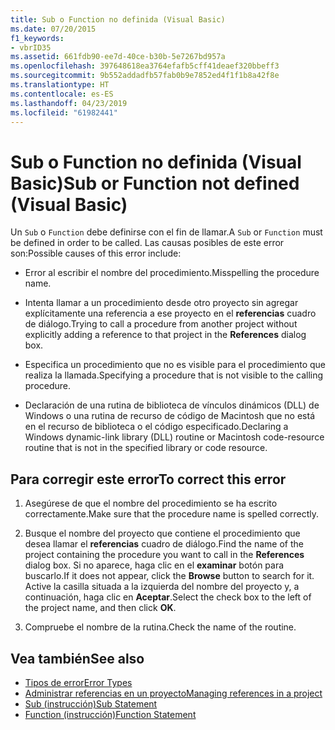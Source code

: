 ```yaml
---
title: Sub o Function no definida (Visual Basic)
ms.date: 07/20/2015
f1_keywords:
- vbrID35
ms.assetid: 661fdb90-ee7d-40ce-b30b-5e7267bd957a
ms.openlocfilehash: 397648618ea3764efafb5cff41deaef320bbeff3
ms.sourcegitcommit: 9b552addadfb57fab0b9e7852ed4f1f1b8a42f8e
ms.translationtype: HT
ms.contentlocale: es-ES
ms.lasthandoff: 04/23/2019
ms.locfileid: "61982441"
---
```

# <a name="sub-or-function-not-defined-visual-basic"></a><span data-ttu-id="30fff-102">Sub o Function no definida (Visual Basic)</span><span class="sxs-lookup"><span data-stu-id="30fff-102">Sub or Function not defined (Visual Basic)</span></span>
<span data-ttu-id="30fff-103">Un `Sub` o `Function` debe definirse con el fin de llamar.</span><span class="sxs-lookup"><span data-stu-id="30fff-103">A `Sub` or `Function` must be defined in order to be called.</span></span> <span data-ttu-id="30fff-104">Las causas posibles de este error son:</span><span class="sxs-lookup"><span data-stu-id="30fff-104">Possible causes of this error include:</span></span>  
  
- <span data-ttu-id="30fff-105">Error al escribir el nombre del procedimiento.</span><span class="sxs-lookup"><span data-stu-id="30fff-105">Misspelling the procedure name.</span></span>  
  
- <span data-ttu-id="30fff-106">Intenta llamar a un procedimiento desde otro proyecto sin agregar explícitamente una referencia a ese proyecto en el **referencias** cuadro de diálogo.</span><span class="sxs-lookup"><span data-stu-id="30fff-106">Trying to call a procedure from another project without explicitly adding a reference to that project in the **References** dialog box.</span></span>  
  
- <span data-ttu-id="30fff-107">Especifica un procedimiento que no es visible para el procedimiento que realiza la llamada.</span><span class="sxs-lookup"><span data-stu-id="30fff-107">Specifying a procedure that is not visible to the calling procedure.</span></span>  
  
- <span data-ttu-id="30fff-108">Declaración de una rutina de biblioteca de vínculos dinámicos (DLL) de Windows o una rutina de recurso de código de Macintosh que no está en el recurso de biblioteca o el código especificado.</span><span class="sxs-lookup"><span data-stu-id="30fff-108">Declaring a Windows dynamic-link library (DLL) routine or Macintosh code-resource routine that is not in the specified library or code resource.</span></span>  
  
## <a name="to-correct-this-error"></a><span data-ttu-id="30fff-109">Para corregir este error</span><span class="sxs-lookup"><span data-stu-id="30fff-109">To correct this error</span></span>  
  
1. <span data-ttu-id="30fff-110">Asegúrese de que el nombre del procedimiento se ha escrito correctamente.</span><span class="sxs-lookup"><span data-stu-id="30fff-110">Make sure that the procedure name is spelled correctly.</span></span>  
  
2. <span data-ttu-id="30fff-111">Busque el nombre del proyecto que contiene el procedimiento que desea llamar el **referencias** cuadro de diálogo.</span><span class="sxs-lookup"><span data-stu-id="30fff-111">Find the name of the project containing the procedure you want to call in the **References** dialog box.</span></span> <span data-ttu-id="30fff-112">Si no aparece, haga clic en el **examinar** botón para buscarlo.</span><span class="sxs-lookup"><span data-stu-id="30fff-112">If it does not appear, click the **Browse** button to search for it.</span></span> <span data-ttu-id="30fff-113">Active la casilla situada a la izquierda del nombre del proyecto y, a continuación, haga clic en **Aceptar**.</span><span class="sxs-lookup"><span data-stu-id="30fff-113">Select the check box to the left of the project name, and then click **OK**.</span></span>  
  
3. <span data-ttu-id="30fff-114">Compruebe el nombre de la rutina.</span><span class="sxs-lookup"><span data-stu-id="30fff-114">Check the name of the routine.</span></span>  
  
## <a name="see-also"></a><span data-ttu-id="30fff-115">Vea también</span><span class="sxs-lookup"><span data-stu-id="30fff-115">See also</span></span>

- [<span data-ttu-id="30fff-116">Tipos de error</span><span class="sxs-lookup"><span data-stu-id="30fff-116">Error Types</span></span>](../../../visual-basic/programming-guide/language-features/error-types.md)
- [<span data-ttu-id="30fff-117">Administrar referencias en un proyecto</span><span class="sxs-lookup"><span data-stu-id="30fff-117">Managing references in a project</span></span>](/visualstudio/ide/managing-references-in-a-project)
- [<span data-ttu-id="30fff-118">Sub (instrucción)</span><span class="sxs-lookup"><span data-stu-id="30fff-118">Sub Statement</span></span>](../../../visual-basic/language-reference/statements/sub-statement.md)
- [<span data-ttu-id="30fff-119">Function (instrucción)</span><span class="sxs-lookup"><span data-stu-id="30fff-119">Function Statement</span></span>](../../../visual-basic/language-reference/statements/function-statement.md)
